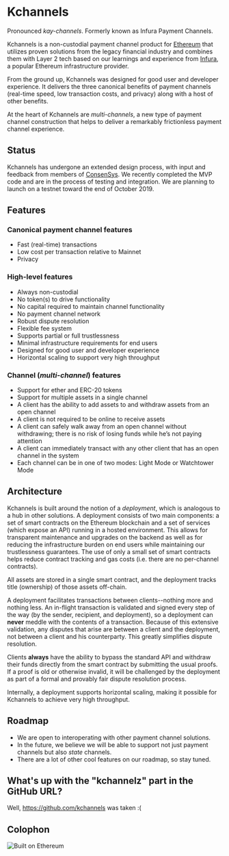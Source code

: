 # Kchannels
Pronounced *kay-channels*.  Formerly known as Infura Payment Channels.

Kchannels is a non-custodial payment channel product for [Ethereum](https://ethereum.org/) that utilizes proven solutions from the legacy financial industry and combines them with Layer 2 tech based on our learnings and experience from [Infura](https://infura.io/), a popular Ethereum infrastructure provider.

From the ground up, Kchannels was designed for good user and developer experience.  It delivers the three canonical benefits of payment channels (real-time speed, low transaction costs, and privacy) along with a host of other benefits.

At the heart of Kchannels are *multi-channels*, a new type of payment channel construction that helps to deliver a remarkably frictionless payment channel experience.


## Status
Kchannels has undergone an extended design process, with input and feedback from members of [ConsenSys](https://consensys.net/).  We recently completed the MVP code and are in the process of testing and integration.  We are planning to launch on a testnet toward the end of October 2019.


## Features
### Canonical payment channel features
* Fast (real-time) transactions
* Low cost per transaction relative to Mainnet
* Privacy

### High-level features
* Always non-custodial
* No token(s) to drive functionality
* No capital required to maintain channel functionality
* No payment channel network
* Robust dispute resolution
* Flexible fee system
* Supports partial or full trustlessness
* Minimal infrastructure requirements for end users
* Designed for good user and developer experience
* Horizontal scaling to support very high throughput

### Channel (*multi-channel*) features
* Support for ether and ERC-20 tokens
* Support for multiple assets in a single channel
* A client has the ability to add assets to and withdraw assets from an open channel
* A client is not required to be online to receive assets
* A client can safely walk away from an open channel without withdrawing; there is no risk of losing funds while he’s not paying attention
* A client can immediately transact with any other client that has an open channel in the system
* Each channel can be in one of two modes:  Light Mode or Watchtower Mode


## Architecture
Kchannels is built around the notion of a *deployment*, which is analogous to a hub in other solutions.  A deployment consists of two main components:  a set of smart contracts on the Ethereum blockchain and a set of services (which expose an API) running in a hosted environment.  This allows for transparent maintenance and upgrades on the backend as well as for reducing the infrastructure burden on end users while maintaining our trustlessness guarantees.  The use of only a small set of smart contracts helps reduce contract tracking and gas costs (i.e. there are no per-channel contracts).

All assets are stored in a single smart contract, and the deployment tracks title (ownership) of those assets off-chain.

A deployment facilitates transactions between clients--nothing more and nothing less.  An in-flight transaction is validated and signed every step of the way (by the sender, recipient, and deployment), so a deployment can **never** meddle with the contents of a transaction.  Because of this extensive validation, any disputes that arise are between a client and the deployment, not between a client and his counterparty.  This greatly simplifies dispute resolution.

Clients **always** have the ability to bypass the standard API and withdraw their funds directly from the smart contract by submitting the usual proofs.  If a proof is old or otherwise invalid, it will be challenged by the deployment as part of a formal and provably fair dispute resolution process.

Internally, a deployment supports horizontal scaling, making it possible for Kchannels to achieve very high throughput.


## Roadmap
* We are open to interoperating with other payment channel solutions.
* In the future, we believe we will be able to support not just payment channels but also *state* channels.
* There are a lot of other cool features on our roadmap, so stay tuned.


## What's up with the "kchannelz" part in the GitHub URL?
Well, https://github.com/kchannels was taken :(


## Colophon
![Built on Ethereum](https://raw.githubusercontent.com/ethhub-io/ethhub/master/docs/assets/files/builtoneth_branding/PNG/Tall%20light%20color.png "Built on Ethereum")
